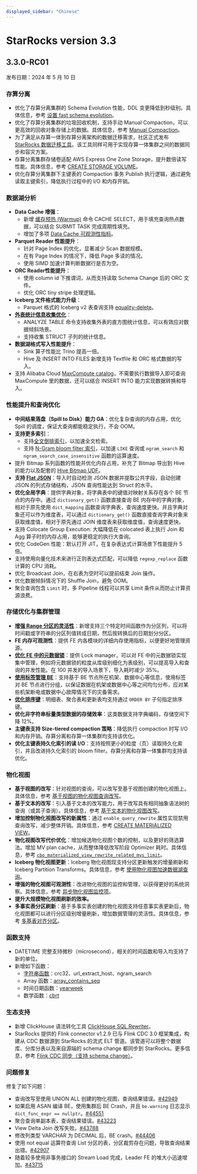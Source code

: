 ```yaml
---
displayed_sidebar: "Chinese"
---
```


# StarRocks version 3.3

## 3.3.0-RC01

发布日期：2024 年 5 月 10 日

### 存算分离

- 优化了存算分离集群的 Schema Evolution 性能，DDL 变更降低到秒级别。具体信息，参考 [设置 fast schema evolution](https://docs.starrocks.io/zh/docs/3.3/sql-reference/sql-statements/data-definition/CREATE_TABLE/#设置-fast-schema-evolution)。
- 优化了存算分离集群的垃圾回收机制，支持手动 Manual Compaction，可以更高效的回收对象存储上的数据。具体信息，参考 [Manual Compaction](https://docs.starrocks.io/zh/docs/3.3/sql-reference/sql-statements/data-definition/ALTER_TABLE/#手动-compaction31-版本起)。
- 为了满足从存算一体到存算分离架构的数据迁移需求，社区正式发布 [StarRocks 数据迁移工具](https://docs.starrocks.io/zh/docs/3.3/administration/data_migration_tool/)。该工具同样可用于实现存算一体集群之间的数据同步和容灾方案。
- 存算分离集群存储卷适配 AWS Express One Zone Storage，提升数倍读写性能。具体信息，参考 [CREATE STORAGE VOLUME](https://docs.starrocks.io/zh/docs/3.3/sql-reference/sql-statements/Administration/CREATE_STORAGE_VOLUME/#参数说明)。
- 优化存算分离集群下主键表的 Compaction 事务 Publish 执行逻辑，通过避免读取主键索引，降低执行过程中的 I/O 和内存开销。

### 数据湖分析

- **Data Cache 增强**：
  - 新增 [缓存预热 (Warmup)](https://docs.starrocks.io/zh/docs/3.3/data_source/data_cache_warmup/) 命令 CACHE SELECT，用于填充查询热点数据，可以结合 SUBMIT TASK 完成周期性填充。
  - 增加了多项 [Data Cache 可观测性指标](https://docs.starrocks.io/zh/docs/3.3/data_source/data_cache_observe/)。
- **Parquet Reader 性能提升**：
  - 针对 Page Index 的优化，显著减少 Scan 数据规模。
  - 在有 Page Index 的情况下，降低 Page 多读的情况。
  - 使用 SIMD 加速计算判断数据行是否为空。
- **ORC Reader性能提升**：
  - 使用 column id 下推谓词，从而支持读取 Schema Change 后的 ORC 文件。
  - 优化 ORC tiny stripe 处理逻辑。
- **Iceberg 文件格式能力升级**：
  - Parquet 格式的 Iceberg v2 表查询支持 [equality-delete](https://docs.starrocks.io/zh/docs/3.3/data_source/catalog/iceberg_catalog/#使用说明)。
- **[外表统计信息收集优化](https://docs.starrocks.io/zh/docs/3.3/using_starrocks/Cost_based_optimizer/#采集-hiveiceberghudi-表的统计信息)**：
  - ANALYZE TABLE 命令支持收集外表的直方图统计信息，可以有效应对数据倾斜场景。
  - 支持收集 STRUCT 子列的统计信息。
- **数据湖格式写入性能提升**：
  - Sink 算子性能比 Trino 提高一倍。
  - Hive 及 INSERT INTO FILES 新增支持 Textfile 和 ORC 格式数据的写入。
- 支持 Alibaba Cloud [MaxCompute catalog](https://docs.starrocks.io/zh/docs/3.3/data_source/catalog/maxcompute_catalog/)，不需要执行数据导入即可查询 MaxCompute 里的数据，还可以结合 INSERT INTO 能力实现数据转换和导入。

### 性能提升和查询优化

- **中间结果落盘（Spill to Disk）能力 GA**：优化复杂查询的内存占用，优化 Spill 的调度，保证大查询都能稳定执行，不会 OOM。
- **支持更多索引**：
  - 支持[全文倒排索引](https://docs.starrocks.io/zh/docs/3.3/table_design/indexes/inverted_index/)，以加速全文检索。
  - 支持 [N-Gram bloom filter 索引](https://docs.starrocks.io/zh/docs/3.3/table_design/indexes/Ngram_Bloom_Filter_Index/)，以加速 `LIKE` 查询或 `ngram_search` 和 `ngram_search_case_insensitive` 函数的运算速度。
- 提升 Bitmap 系列函数的性能并优化内存占用，补充了 Bitmap 导出到 Hive 的能力以及配套的 [Hive Bitmap UDF](https://docs.starrocks.io/zh/docs/3.3/integrations/hive_bitmap_udf/)。
- **支持 [Flat JSON](https://docs.starrocks.io/zh/docs/3.3/using_starrocks/Flat_json/)**：导入时自动检测 JSON 数据并提取公共字段，自动创建 JSON 的列式存储结构，JSON 查询性能达到 Struct 的水平。
- **优化全局字典**：提供字典对象，将字典表中的键值对映射关系存在各个 BE 节点的内存中。通过 `dictionary_get()` 函数直接查询 BE 内存中的字典对象，相对于原先使用 `dict_mapping` 函数查询字典表，查询速度更快。并且字典对象还可以作为维度表，可以通过 `dictionary_get()` 函数直接查询字典对象来获取维度值，相对于原先通过 JOIN 维度表来获取维度值，查询速度更快。
- 支持 Colocate Group Execution: 大幅降低在 colocated 表上执行 Join 和 Agg 算子时的内存占用，能够更稳定的执行大查询。
- 优化 CodeGen 性能：默认打开 JIT，在复杂表达式计算场景下性能提升 5 倍。
- 支持使用向量化技术来进行正则表达式匹配，可以降低 `regexp_replace` 函数计算的 CPU 消耗。
- 优化 Broadcast Join，在右表为空时可以提前结束 Join 操作。
- 优化数据倾斜情况下的 Shuffle Join，避免 OOM。
- 聚合查询包含 `Limit` 时，多 Pipeline 线程可以共享 Limit 条件从而防止计算资源浪费。

### 存储优化与集群管理

- **[增强 Range 分区的灵活性](https://docs.starrocks.io/zh/docs/3.3/table_design/Data_distribution/#range-分区)**：新增支持三个特定时间函数作为分区列，可以将时间戳或字符串的分区列值转成日期，然后按转换后的日期划分分区。
- **FE 内存可观测性**：提供 FE 内各模块的详细内存使用指标，以便更好地管理资源。
- **[优化 FE 中的元数据锁](https://docs.starrocks.io/zh/docs/3.3/administration/management/FE_configuration/#lock_manager_enabled)**：提供 Lock manager，可以对 FE 中的元数据锁实现集中管理，例如将元数据锁的粒度从库级别细化为表级别，可以提高导入和查询的并发性能。在 100 并发的导入场景下，导入耗时减少 35%。
- **[使用标签管理 BE](https://docs.starrocks.io/zh/docs/3.3/administration/management/resource_management/be_label/)**：支持基于 BE 节点所在机架、数据中心等信息，使用标签对 BE 节点进行分组，以保证数据在机架或数据中心等之间均匀分布，应对某些机架断电或数据中心故障情况下的灾备需求。
- **[优化排序键](https://docs.starrocks.io/zh/docs/3.3/table_design/indexes/Prefix_index_sort_key/)**：明细表、聚合表和更新表均支持通过 `ORDER BY` 子句指定排序键。
- **优化非字符串标量类型数据的存储效率**：这类数据支持字典编码，存储空间下降 12%。
- **主键表支持 Size-tiered compaction 策略**：降低执行 compaction 时写 I/O 和内存开销。存算分离和存算一体集群均支持该优化。
- **优化主键表持久化索引的读 I/O**：支持按照更小的粒度（页）读取持久化索引，并且改进持久化索引的 bloom filter。存算分离和存算一体集群均支持该优化。

### 物化视图

- **基于视图的改写**：针对视图的查询，可以改写至基于视图创建的物化视图上。具体信息，参考 [基于视图的物化视图查询改写](https://docs.starrocks.io/zh/docs/3.3/using_starrocks/query_rewrite_with_materialized_views/#基于视图的物化视图查询改写)。
- **基于文本的改写**：引入基于文本的改写能力，用于改写具有相同抽象语法树的查询（或其子查询）。具体信息，参考 [基于文本的物化视图改写](https://docs.starrocks.io/zh/docs/3.3/using_starrocks/query_rewrite_with_materialized_views/#基于文本的物化视图改写)。
- **增加控制物化视图改写的新属性**：通过 `enable_query_rewrite` 属性实现禁用查询改写，减少整体开销。具体信息，参考 [CREATE MATERIALIZED VIEW](https://docs.starrocks.io/zh/docs/3.3/sql-reference/sql-statements/data-definition/CREATE_MATERIALIZED_VIEW/#参数-1)。
- **物化视图改写代价优化**：增加候选物化视图个数的控制，以及更好的筛选算法。增加 MV plan cache，从而整体降低改写阶段 Optimizer 耗时。具体信息，参考 [`cbo_materialized_view_rewrite_related_mvs_limit`](https://docs.starrocks.io/zh/docs/3.3/reference/System_variable/#cbo_materialized_view_rewrite_related_mvs_limit)。
- **Iceberg 物化视图更新**：Iceberg 物化视图现支持分区更新触发的增量刷新和 Iceberg Partition Transforms。具体信息，参考 [使用物化视图加速数据湖查询](https://docs.starrocks.io/zh/docs/3.3/using_starrocks/data_lake_query_acceleration_with_materialized_views/#选择合适的刷新策略)。
- **增强的物化视图可观测性**：改进物化视图的监控和管理，以获得更好的系统洞察。具体信息，参考 [异步物化视图监控项](https://docs.starrocks.io/zh/docs/3.3/administration/management/monitoring/metrics/#异步物化视图监控项)。
- **提升大规模物化视图刷新的效率。**
- **多事实表分区刷新**：基于多事实表创建的物化视图支持任意事实表更新后，物化视图都可以进行分区级别增量刷新，增加数据管理的灵活性。具体信息，参考 [多基表对齐分区](https://docs.starrocks.io/zh/docs/3.3/using_starrocks/create_partitioned_materialized_view/#多基表对齐分区)。

### 函数支持

- DATETIME 完整支持微秒（microsecond），相关的时间函数和导入均支持了新的单位。
- 新增如下函数：
  - [字符串函数](https://docs.starrocks.io/zh/docs/3.3/cover_pages/functions_string/)：crc32、url_extract_host、ngram_search
  - Array 函数：[array_contains_seq](https://docs.starrocks.io/zh/docs/3.3/sql-reference/sql-functions/array-functions/array_contains_seq/)
  - 时间日期函数：[yearweek](https://docs.starrocks.io/zh/docs/3.3/sql-reference/sql-functions/date-time-functions/yearweek/)
  - 数学函数：[cbrt](https://docs.starrocks.io/zh/docs/3.3/sql-reference/sql-functions/math-functions/cbrt/)

### 生态支持

- 新增 ClickHouse 语法转化工具 [ClickHouse SQL Rewriter](https://github.com/StarRocks/SQLTransformer)。
- StarRocks 提供的 Flink connector v1.2.9 已与 Flink CDC 3.0 框架集成，构建从 CDC 数据源到 StarRocks 的流式 ELT 管道。该管道可以将整个数据库、分库分表以及来自源端的 schema change 都同步到 StarRocks。更多信息，参考 [Flink CDC 同步（支持 schema change）](https://docs.starrocks.io/zh/docs/loading/Flink-connector-starrocks/#使用-flink-cdc-30-同步数据支持-schema-change)。

### 问题修复

修复了如下问题：

- 查询改写至使用 UNION ALL 创建的物化视图，查询结果错误。[#42949](https://github.com/StarRocks/starrocks/issues/42949)
- 如果启用 ASAN 编译 BE，使用集群后 BE Crash，并且 `be.warning` 日志显示 `dict_func_expr == nullptr`。[#44551](https://github.com/StarRocks/starrocks/issues/44551)
- 聚合查询单副本表，查询结果错误。[#43223](https://github.com/StarRocks/starrocks/issues/43223)
- View Delta Join 改写失败。[#43788](https://github.com/StarRocks/starrocks/issues/43788)
- 修改列类型 VARCHAR 为 DECIMAL 后，BE crash。[#44406](https://github.com/StarRocks/starrocks/issues/44406)
- 使用 not equal 运算符查询 List 分区的表，分区裁剪存在问题，导致查询结果出错。[#42907](https://github.com/StarRocks/starrocks/issues/42907)
- 随着较多使用非事务接口的 Stream Load 完成，Leader FE 的堆大小迅速增加。[#43715](https://github.com/StarRocks/starrocks/issues/43715)
